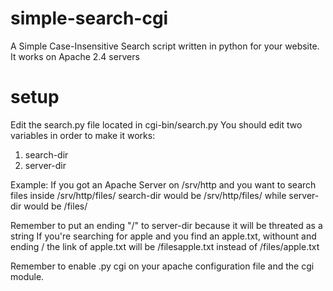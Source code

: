# simple-search-cgi

  A Simple Case-Insensitive Search script written in python for your website.
  It works on Apache 2.4 servers 

# setup 

  Edit the search.py file located in cgi-bin/search.py
  You should edit two variables in order to make it works:
  
  1) search-dir
  2) server-dir 
  
  Example: If you got an Apache Server on /srv/http and you want to search files inside /srv/http/files/
    search-dir would be /srv/http/files/ while server-dir would be /files/
   
  Remember to put an ending "/" to server-dir because it will be threated as a string 
  If you're searching for apple and you find an apple.txt, withount and ending /
  the link of apple.txt will be /filesapple.txt instead of /files/apple.txt
   
  Remember to enable .py cgi on your apache configuration file and the cgi module.
